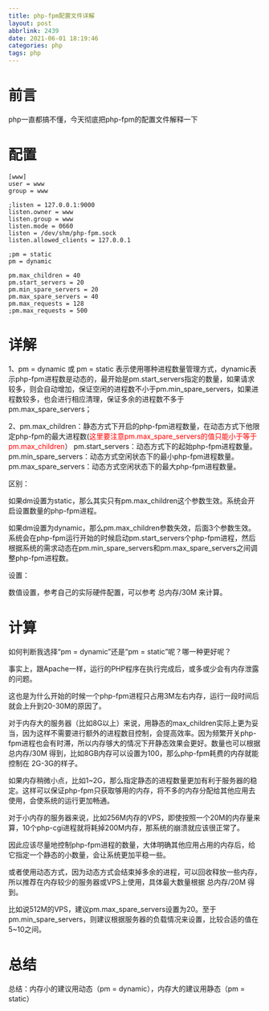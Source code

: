 ```yaml
---
title: php-fpm配置文件详解
layout: post
abbrlink: 2439
date: 2021-06-01 18:19:46
categories: php
tags: php
---
```

# 前言

php一直都搞不懂，今天彻底把php-fpm的配置文件解释一下
<!--more-->

# 配置

```
[www]
user = www
group = www

;listen = 127.0.0.1:9000
listen.owner = www
listen.group = www
listen.mode = 0660
listen = /dev/shm/php-fpm.sock
listen.allowed_clients = 127.0.0.1

;pm = static
pm = dynamic

pm.max_children = 40
pm.start_servers = 20
pm.min_spare_servers = 20
pm.max_spare_servers = 40
pm.max_requests = 128
;pm.max_requests = 500
```

# 详解

1、pm = dynamic 或 pm = static 表示使用哪种进程数量管理方式，dynamic表示php-fpm进程数是动态的，最开始是pm.start_servers指定的数量，如果请求较多，则会自动增加，保证空闲的进程数不小于pm.min_spare_servers，如果进程数较多，也会进行相应清理，保证多余的进程数不多于pm.max_spare_servers；

2、pm.max_children：静态方式下开启的php-fpm进程数量，在动态方式下他限定php-fpm的最大进程数(<font color='red'>这里要注意pm.max_spare_servers的值只能小于等于pm.max_children</font>）
pm.start_servers：动态方式下的起始php-fpm进程数量。
pm.min_spare_servers：动态方式空闲状态下的最小php-fpm进程数量。
pm.max_spare_servers：动态方式空闲状态下的最大php-fpm进程数量。

区别：

如果dm设置为static，那么其实只有pm.max_children这个参数生效。系统会开启设置数量的php-fpm进程。

如果dm设置为dynamic，那么pm.max_children参数失效，后面3个参数生效。系统会在php-fpm运行开始的时候启动pm.start_servers个php-fpm进程，然后根据系统的需求动态在pm.min_spare_servers和pm.max_spare_servers之间调整php-fpm进程数。

设置：

数值设置，参考自己的实际硬件配置，可以参考 总内存/30M 来计算。

# 计算



如何判断我选择“pm = dynamic”还是“pm = static”呢？哪一种更好呢？

事实上，跟Apache一样，运行的PHP程序在执行完成后，或多或少会有内存泄露的问题。

这也是为什么开始的时候一个php-fpm进程只占用3M左右内存，运行一段时间后就会上升到20-30M的原因了。

 

对于内存大的服务器（比如8G以上）来说，用静态的max_children实际上更为妥当，因为这样不需要进行额外的进程数目控制，会提高效率。因为频繁开关php-fpm进程也会有时滞，所以内存够大的情况下开静态效果会更好。数量也可以根据 总内存/30M 得到，比如8GB内存可以设置为100，那么php-fpm耗费的内存就能控制在 2G-3G的样子。

如果内存稍微小点，比如1~2G，那么指定静态的进程数量更加有利于服务器的稳定。这样可以保证php-fpm只获取够用的内存，将不多的内存分配给其他应用去使用，会使系统的运行更加畅通。

对于小内存的服务器来说，比如256M内存的VPS，即使按照一个20M的内存量来算，10个php-cgi进程就将耗掉200M内存，那系统的崩溃就应该很正常了。

因此应该尽量地控制php-fpm进程的数量，大体明确其他应用占用的内存后，给它指定一个静态的小数量，会让系统更加平稳一些。

或者使用动态方式，因为动态方式会结束掉多余的进程，可以回收释放一些内存，所以推荐在内存较少的服务器或VPS上使用，具体最大数量根据 总内存/20M 得到。

比如说512M的VPS，建议pm.max_spare_servers设置为20。至于pm.min_spare_servers，则建议根据服务器的负载情况来设置，比较合适的值在5~10之间。

# 总结

总结：内存小的建议用动态（pm = dynamic），内存大的建议用静态（pm = static）

